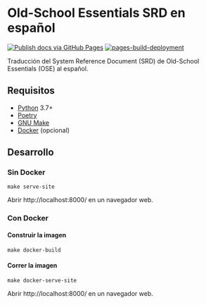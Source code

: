 # Old-School Essentials SRD en español
[![Publish docs via GitHub Pages](https://github.com/logoff/ose-srd-es/actions/workflows/build.yml/badge.svg)](https://github.com/logoff/ose-srd-es/actions/workflows/build.yml) [![pages-build-deployment](https://github.com/logoff/ose-srd-es/actions/workflows/pages/pages-build-deployment/badge.svg)](https://github.com/logoff/ose-srd-es/actions/workflows/pages/pages-build-deployment)

Traducción del System Reference Document (SRD) de Old-School Essentials (OSE) al español.

## Requisitos

* [Python](https://www.python.org/) 3.7+
* [Poetry](https://python-poetry.org/)
* [GNU Make](https://www.gnu.org/software/make/)
* [Docker](https://www.docker.com/) (opcional)

## Desarrollo

### Sin Docker

```
make serve-site
```

Abrir http://localhost:8000/ en un navegador web.


### Con Docker

#### Construir la imagen

```
make docker-build
```

#### Correr la imagen

```
make docker-serve-site
```

Abrir http://localhost:8000/ en un navegador web.
